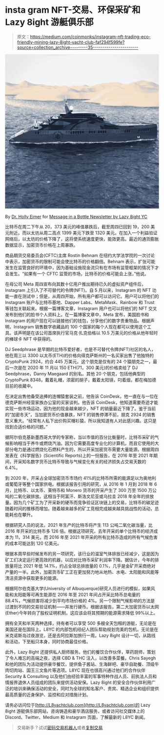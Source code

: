 # insta gram NFT-交易、环保采矿和 Lazy 8ight 游艇俱乐部

> 原文：<https://medium.com/coinmonks/instagram-nft-trading-eco-friendly-mining-lazy-8ight-yacht-club-faf294f599fe?source=collection_archive---------35----------------------->

![](img/1e29960b2b37646909b39796664c5c2c.png)

By [Dr. Holly Eimer](https://medium.com/u/e25f399c6d84?source=post_page-----faf294f599fe--------------------------------) for [Message in a Bottle Newsletter by Lazy 8ight YC](https://medium.com/u/6dcb932fb22b?source=post_page-----faf294f599fe--------------------------------)

比特币在周二下午从 20，373 美元的峰值暴跌后，截至周四已回到 19，200 美元附近。而以太坊从周二高点 1399 美元下跌至 1320 美元。在加入一个利益验证网络后，以太坊的价格下降了，这将使系统速度更快，能效更高。最近的通货膨胀数据显示，加密货币价格在上周暴跌。

商品期货交易委员会(CFTC)主席 Rostin Behnam 在纽约大学法学院的一次讨论中表示，加密货币的限制可能会使比特币的价格翻倍。Behnam 表示，扩张可能发生在监管良好的环境中，因为基础设施现金流只有在市场有监管框架的情况下才会发生。“如果有一个 CFTC 监管的市场，比特币的价格可能会上涨，”他说。

在母公司 Meta 周四宣布向其数十亿用户推出期待已久的虚拟资产组件后，Instagram 上引入了不可替代的令牌(NFT)。自 5 月以来，Instagram 的 NFT 功能一直在测试中；但是，从周四开始，所有用户都可以访问它。用户可以将他们的 Instagram 账户与比特币基地、Dapper Labs、MetaMask、Rainbow 和 Trust 等钱包关联起来。根据一篇博客文章，Instagram 用户也可以将他们的 NFT 交叉发布到他们的脸书个人资料上。在一篇博客文章中，Meta 宣布，美国脸书和 Instagram 的用户现在可以链接他们的钱包，分享他们的数字贵重物品。根据声明，Instagram 销售数字收藏品的 100 个国家的每个人现在都可以使用这个工具。该声明是在该公司首席执行官马克·扎克伯格以 10.5 万美元的价格从他年轻时的棒球卡 NFT 中获得的。

DJ Seedphrase 是早期的比特币爱好者，也是不可替代令牌(NFT)社区的名人，他在周三以 3300 以太币(ETH)的价格向得克萨斯州的一名买家出售了他独特的 CryptoPunk 2924，约合 445 万美元。这个朋克是仅有的 24 个猿朋克之一，最后一次是在 2020 年 11 月以 150 ETH(71，300 美元)的价格卖给了 DJ Seedphrase，Danny Maegaard 的别名。其他 20 个朋克，包括他典型的 CryptoPunk 8348，戴着礼帽，浓密的胡子，戴着太阳镜，叼着烟，都在梅加德目前的收藏中。

在决定出售他备受追捧的连帽猿套装之前，他告诉 CoinDesk，他一直在与一位在德克萨斯州经营家族办公室的买家谈判。他告诉 CoinDesk，他知道需要奇迹才能实现一些市场运动，因为他的现金越来越少，NFT 的销量最近下降了。鉴于当前的“加密冬天”，当加密货币价值暴跌，NFT 的销售停滞不前，朋克 2924 的销售意义重大。“经常有人私下出价购买帽衫猿，所以我知道有人对此感兴趣。这只是找到合适价格的问题。”

据阿尔伯克基新墨西哥大学的专家称，当以市值的百分比衡量时，比特币采矿的气候影响相当于养牛或燃烧汽油。因为它需要高度专业化的计算机，而且它使用的大部分电力是通过燃烧化石燃料产生的，所以开采加密货币需要大量能源。根据周四发表在《科学报告》(Scientific Reports)上的一份报告，在 2016 年至 2021 年期间，开采知名数字货币比特币导致与气候变化有关的经济损失占交易天数的 6.4%。

到 2020 年，开采占全球加密货币市场约 41%的比特币所需的能源足以为奥地利或葡萄牙等整个国家供电。根据该报告引用的研究，从 2016 年 1 月到 2018 年 6 月，比特币、以太币、莱特币和 Monero 货币的开采产生了 300 万至 1500 万公吨的二氧化碳排放。这相当于阿富汗、斯洛文尼亚或乌拉圭 2018 年全年的排放量。因为几个矿工为了开采新的硬币而竞争验证区块链上的交易，比特币的碳足迹随着时间的推移而增加。随着越来越多的矿工竞相完成越来越具挑战性的活动，总能耗也在攀升。

根据研究人员的说法，2021 年生产的比特币将产生 113 公吨二氧化碳当量，比 2016 年开采的比特币多 126 倍。根据这项研究，去年开采的单个比特币的经济成本为 11，314 美元，而 2016 年至 2021 年开采的所有比特币造成的所有气候危害的成本可能达到 120 亿美元。

根据本周早些时候发布的另一项研究，该行业的温室气体排放已经减少，这是因为矿工们决定运行更高效的机器，以应对比特币采矿利润率下降。据估计，今年的排放量将比 2021 年低 14.1%，约占全球总排放量的 0.1%，几乎是金矿开采商绝对产量的一半。此外，加密货币矿工正在更加努力地从地热、水电、太阳能和风能等清洁资源中获取更多的能源。

根据阿尔伯克基大学(University of Albuquerque)研究人员进行的模拟，如果风能和太阳能等可再生能源在 2016 年至 2021 年间占开采比特币总电量的 88.4%，气候损害将减少到平均市场价格的 4%。另一个限制气候影响的方法是过渡到不同的交易验证机制——并发行硬币。根据该报告，第二大加密货币以太网(Ether)今年转向了股权证明机制，这应该会将其预期的能源需求降低 99%以上。

拥有全天和半天两种选择，持有者可以享受 500 多艘全天包租的游艇，无论是在美国还是在国际上。L8YC 的内部包机经纪人团队帮助规划完美的包机，无论是在米克诺斯岛过夜游览，还是去阿拉斯加旅行一周。Lazy 8ight 设计一切，从路线和活动，下至船只本身，同时协商最佳价格。

此外，Lazy 8ight 还提供私人厨师服务。他们的餐饮合作伙伴，草药厨师，策划了令人难忘的高端之夜，选择 CBD & THC 注入，以改善多菜餐。Chris Sayegh 和他的团队为活动提供豪华餐饮，提供鱼子酱站、生海鲜吧、豪华自助餐、顶级牛肉切肉站、国王三文鱼片等选项。L8YC 现在也很高兴通过他们的合作伙伴 Security & Consulting 以及他们由经验丰富的军事特种作战人员、前执法人员和情报界退休人员组成的团队来提供活动安保。Lazy 8ight 的安全合作伙伴利用广泛的培训来确保活动的安全，同时为全球的知名客户、贵宾、精选企业和组织提供最高质量的近身保护、监控和应对措施计划。

请务必访问位于[http://L8yachtclub.com](http://L8yachtclub.com)的 Lazy 8ight 游艇俱乐部网站，咨询铸造和豪华酒店服务，或者访问社交媒体上的 Discord、Twitter、Medium 和 Instagram 页面，了解最新的 L8YC 新闻。

> 交易新手？试试[密码交易机器人](/coinmonks/crypto-trading-bot-c2ffce8acb2a)或者[复制交易](/coinmonks/top-10-crypto-copy-trading-platforms-for-beginners-d0c37c7d698c)